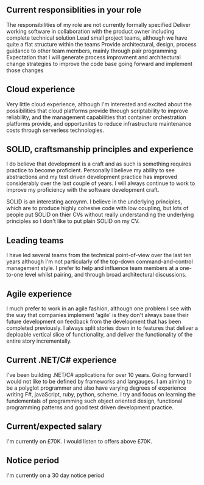 Current responsiblities in your role
---

The responsibilities of my role are not currently formally specified
Deliver working software in collaboration with the product owner including complete technical solution
Lead small project teams, although we have quite a flat structure within the teams
Provide architectural, design, process guidance to other team members, mainly through pair programming
Expectation that I will generate process improvment and architectural change strategies to improve the code base going forward and implement those changes

Cloud experience
---

Very little cloud experience, although I'm interested and excited about the possibilities that cloud platforms provide through scriptability to improve reliability, and the management capabilities that container orchestration platforms provide, and opportunites to reduce infrastructure maintenance costs through serverless technologies.

SOLID, craftsmanship principles and experience
---

I do believe that development is a craft and as such is something requires practice to become proficient.  Personally I believe my ability to see abstractions and my test driven development practice has improved considerably over the last couple of years.  I will always continue to work to improve my proficiency with the software development craft.

SOLID is an interesting acroynm.  I believe in the underlying principles, which are to produce highly cohesive code with low coupling, but lots of people put SOLID on thier CVs without really understanding the underlying principles so I don't like to put plain SOLID on my CV.

Leading teams
---

I have led several teams from the technical point-of-view over the last ten years although I'm not particularly of the top-down command-and-control management style.  I prefer to help and influence team members at a one-to-one level whilst pairing, and through broad architectural discussions.

Agile experience
---

I much prefer to work in an agile fashion, although one problem I see with the way that companies implement 'agile' is they don't always base their future development on feedback from the development that has been completed previously.  I always split stories down in to features that deliver a deploable vertical slice of functionality, and deliver the functionality of the entire story incrementally.

Current .NET/C# experience
---

I've been building .NET/C# applications for over 10 years.  Going forward I would not like to be defined by frameworks and langauges.  I am aiming to be a polyglot programmer and also have varying degrees of experience writing F#, javaScript, ruby, python, scheme.  I try and focus on learning the fundementals of programming such object oriented design, functional programming patterns and good test driven development practice.

Current/expected salary
---

I'm currently on £70K.  I would listen to offers above £70K.

Notice period
---

I'm currently on a 30 day notice period